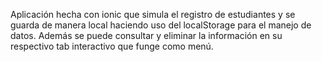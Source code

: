 Aplicación hecha con ionic que simula el registro de estudiantes y se guarda de manera local haciendo uso del localStorage para el manejo de datos. Además se puede consultar y eliminar la información en su respectivo tab interactivo que funge como menú.
